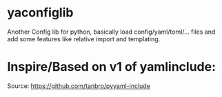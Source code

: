 # yaconfiglib
Another Config lib for python, basically load config/yaml/toml/... files and add some features like relative import and templating.

# Inspire/Based on v1 of yamlinclude:
Source: https://github.com/tanbro/pyyaml-include 


